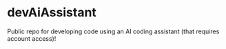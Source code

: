 # devAiAssistant
Public repo for developing code using an AI coding assistant (that requires account access)!
